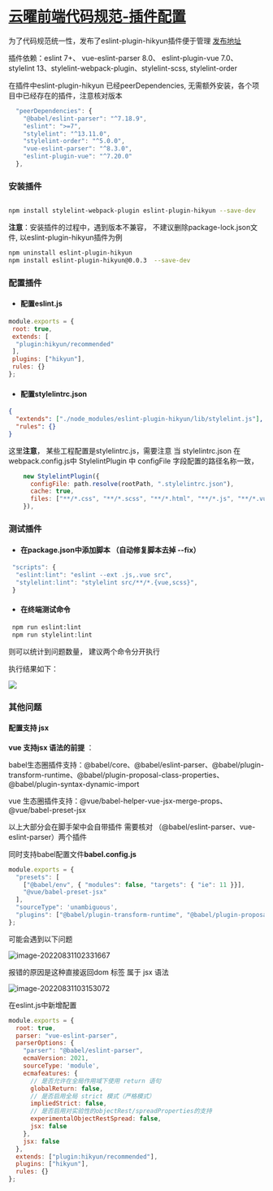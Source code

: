 # [云曜前端代码规范-插件配置](https://wiki.hikvision.com.cn/pages/viewpage.action?pageId=188650738)

为了代码规范统一性，发布了eslint-plugin-hikyun插件便于管理 [发布地址](https://af.hikvision.com.cn/ui/packages/npm:%2F%2Feslint-plugin-hikyun?name=eslint-plugin-hikyun&type=packages) 

插件依赖：eslint 7+、 vue-eslint-parser 8.0、 eslint-plugin-vue 7.0、 stylelint 13、stylelint-webpack-plugin、stylelint-scss, stylelint-order

在插件中eslint-plugin-hikyun 已经peerDependencies, 无需额外安装，各个项目中已经存在的插件，注意核对版本

```javascript
  "peerDependencies": {
    "@babel/eslint-parser": "^7.18.9",
    "eslint": ">=7",
    "stylelint": "^13.11.0",
    "stylelint-order": "^5.0.0",
    "vue-eslint-parser": "^8.3.0",
    "eslint-plugin-vue": "^7.20.0"
  },
```



### 安装插件

```bash

npm install stylelint-webpack-plugin eslint-plugin-hikyun --save-dev

```

**注意**：安装插件的过程中，遇到版本不兼容， 不建议删除package-lock.json文件, 以eslint-plugin-hikyun插件为例

```bash
npm uninstall eslint-plugin-hikyun
npm install eslint-plugin-hikyun@0.0.3  --save-dev
```



### 配置插件

- #### 配置eslint.js

```javascript
module.exports = {
 root: true,
 extends: [
  "plugin:hikyun/recommended"
 ],
 plugins: ["hikyun"],
 rules: {}
};
```

- #### 配置stylelintrc.json

```json
{
  "extends": ["./node_modules/eslint-plugin-hikyun/lib/stylelint.js"],
  "rules": {}
}
```

这里**注意**， 某些工程配置是stylelintrc.js，需要注意 当 stylelintrc.json 在webpack.config.js中 StylelintPlugin 中 configFile 字段配置的路径名称一致，

```javascript
    new StylelintPlugin({
      configFile: path.resolve(rootPath, ".stylelintrc.json"),
      cache: true,
      files: ["**/*.css", "**/*.scss", "**/*.html", "**/*.js", "**/*.vue"]
    }),
```



### 测试插件

- #### 在package.json中添加脚本 （自动修复脚本去掉 --fix）

```javascript
 "scripts": {
  "eslint:lint": "eslint --ext .js,.vue src",
  "stylelint:lint": "stylelint src/**/*.{vue,scss}",
 }
```

- #### 在终端测试命令

```bash
 npm run eslint:lint
 npm run stylelint:lint
```

则可以统计到问题数量， 建议两个命令分开执行

执行结果如下：

![](D:\Typora\doc\eslint\image-lint.png)



### 其他问题

#### 配置支持 jsx

**vue 支持jsx 语法的前提** ：

babel生态圈插件支持：@babel/core、@babel/eslint-parser、@babel/plugin-transform-runtime、@babel/plugin-proposal-class-properties、@babel/plugin-syntax-dynamic-import

vue 生态圈插件支持：@vue/babel-helper-vue-jsx-merge-props、  @vue/babel-preset-jsx

以上大部分会在脚手架中会自带插件  需要核对 （@babel/eslint-parser、vue-eslint-parser）两个插件

同时支持babel配置文件**babel.config.js**

```javascript
module.exports = {
  "presets": [
    ["@babel/env", { "modules": false, "targets": { "ie": 11 }}],
    "@vue/babel-preset-jsx"
  ],
  "sourceType": 'unambiguous',
  "plugins": ["@babel/plugin-transform-runtime", "@babel/plugin-proposal-class-properties", "@babel/plugin-syntax-dynamic-import"]
};
```



可能会遇到以下问题

![image-20220831102331667](C:\Users\pengxueyou\AppData\Roaming\Typora\typora-user-images\image-20220831102331667.png)

报错的原因是这种直接返回dom 标签 属于 jsx 语法

![image-20220831103153072](C:\Users\pengxueyou\AppData\Roaming\Typora\typora-user-images\image-20220831103153072.png)

在eslint.js中新增配置

```javascript
module.exports = {
  root: true,
  parser: "vue-eslint-parser",
  parserOptions: {
    "parser": "@babel/eslint-parser",
    ecmaVersion: 2021,
    sourceType: 'module',
    ecmafeatures: {
      // 是否允许在全局作用域下使用 return 语句 
      globalReturn: false,
      // 是否启用全局 strict 模式（严格模式） 
      impliedStrict: false,
      // 是否启用对实验性的objectRest/spreadProperties的支持
      experimentalObjectRestSpread: false,
      jsx: false
    },
    jsx: false
  },
  extends: ["plugin:hikyun/recommended"],
  plugins: ["hikyun"],
  rules: {}
};
```

